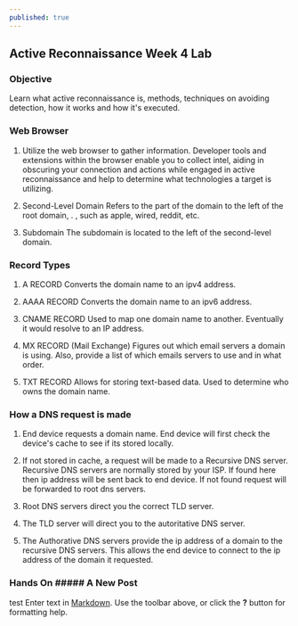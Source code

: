 ```yaml
---
published: true
---
```

## Active Reconnaissance Week 4 Lab

### Objective ###
Learn what active reconnaissance is, methods, techniques on avoiding detection, how it works and how it's executed. 

### Web Browser ###

1. Utilize the web browser to gather information. Developer tools and extensions within the browser enable you to collect intel, aiding in obscuring your connection and actions while engaged in active reconnaissance and help to determine what technologies a target is utilizing.  

2. Second-Level Domain
Refers to the part of the domain to the left of the root domain, . , such as apple, wired, reddit, etc. 

3. Subdomain
The subdomain is located to the left of the second-level domain. 

### Record Types ####

1. A RECORD
Converts the domain name to an ipv4 address.

2. AAAA RECORD
Converts the domain name to an ipv6 address.

3. CNAME RECORD
Used to map one domain name to another. Eventually it would resolve to an IP address.

4. MX RECORD (Mail Exchange)
Figures out which email servers a domain is using. Also, provide a list of which emails servers to use and in what order.

5. TXT RECORD
Allows for storing text-based data. Used to determine who owns the domain name. 


### How a DNS request is made ###

1. End device requests a domain name. End device will first check the device's cache to see if its stored locally.

2. If not stored in cache, a request will be made to a Recursive DNS server. Recursive DNS servers are normally stored by your ISP. If found here then ip address will be sent back to end device. If not found request will be forwarded to root dns servers. 

3. Root DNS servers direct you the correct TLD server. 

4. The TLD server will direct you to the autoritative DNS server.

5. The Authorative DNS servers provide the ip address of a domain to the recursive DNS servers. This allows the end device to connect to the ip address of the domain it requested.

### Hands On ##### A New Post
test
Enter text in [Markdown](http://daringfireball.net/projects/markdown/). Use the toolbar above, or click the **?** button for formatting help.
